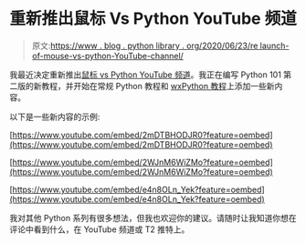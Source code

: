 # 重新推出鼠标 Vs Python YouTube 频道

> 原文:[https://www . blog . python library . org/2020/06/23/re launch-of-mouse-vs-python-YouTube-channel/](https://www.blog.pythonlibrary.org/2020/06/23/relaunch-of-mouse-vs-python-youtube-channel/)

我最近决定重新推出[鼠标 vs Python YouTube 频道](https://www.youtube.com/c/MouseVsPython)。我正在编写 Python 101 第二版的新教程，并开始在常规 Python 教程和 [wxPython 教程](https://www.youtube.com/watch?v=2WJnM6WiZMo&list=PLN0iJDXT7K2ttbpT4tulztl3PgUM25Dn_)上添加一些新内容。

以下是一些新内容的示例:

[https://www.youtube.com/embed/2mDTBHODJR0?feature=oembed](https://www.youtube.com/embed/2mDTBHODJR0?feature=oembed)

[https://www.youtube.com/embed/2WJnM6WiZMo?feature=oembed](https://www.youtube.com/embed/2WJnM6WiZMo?feature=oembed)

[https://www.youtube.com/embed/e4n8OLn_Yek?feature=oembed](https://www.youtube.com/embed/e4n8OLn_Yek?feature=oembed)

我对其他 Python 系列有很多想法，但我也欢迎你的建议。请随时让我知道你想在评论中看到什么，在 YouTube 频道或 T2 推特上。